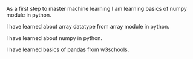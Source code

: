 As a first step to master machine learning I am learning basics of numpy  module in python.

I have learned about array datatype from array module in python.

I have learned about numpy in python.

I have learned basics of pandas from w3schools.
